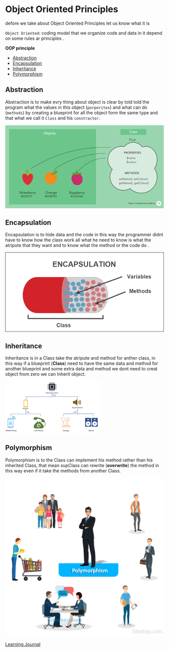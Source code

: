 # Object Oriented Principles
defore we take about Object Oriented Principles let us know what it is

`Object Oriented`: coding model that we organize code and data in it depend on some rules ar principles .


**OOP principle**
- [Abstraction](#abstraction)
- [Encapsulation](#encapsulation)
- [Inheritance](#inheritance)
- [Polymorphism](#polymorphism)


## Abstraction   
Abstraction is to make evry thing about object is clear by told told the program what the values in this object (`porperites`) and what can do (`methods`) by creating a blueprint for all the object form the same type and that what we call it `Class` and his `constractor`. 


![img](../image/day4/day4_classes-and-objects.png)


## Encapsulation  

Encapsulation is to hide data and the code in this way the programmer didnt have to know how the class work all what he need to know is what the atripute that they want and to know what the method or the code do . 



![img](../image/day6/OOP_Encapsulation.png)



## Inheritance  


Inheritance is in a Class take the atripute and method for anther class, in this way if a blueprint (**Class**) need to have the same data and method for another blueprint and some extra data and method we dont need to creat object from zero we can Inherit object.


![img](../image/day6/OOP_Inheritance.png)


## Polymorphism

Polymorphism is to the Class can implement his method rather than his inherited Class, that mean supClass can rewrite (**overwrite**) the method in this way even if it take the methods from another Class.


![img](../image/day6/OOP_Polymorphism.png)



[Learning Journal](./Learning%20Journal.md)